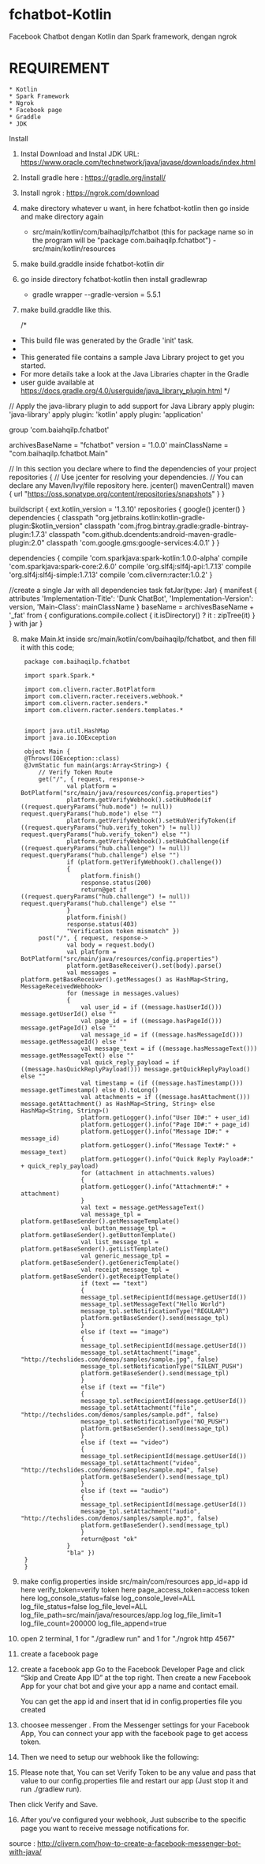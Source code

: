 # fchatbot-Kotlin
Facebook Chatbot dengan Kotlin dan Spark framework, dengan ngrok



# REQUIREMENT
    * Kotlin
    * Spark Framework
    * Ngrok
    * Facebook page
    * Graddle
    * JDK

Install

1. Instal Download and Instal JDK URL: https://www.oracle.com/technetwork/java/javase/downloads/index.html

2. Install gradle here : https://gradle.org/install/
3. Install ngrok : https://ngrok.com/download

4. make directory whatever u want, in here fchatbot-kotlin then go inside and make directory again
    - src/main/kotlin/com/baihaqilp/fchatbot (this for package name so in the program will be "package com.baihaqilp.fchatbot")
    -src/main/kotlin/resources

5. make build.graddle inside fchatbot-kotlin dir

6. go inside directory fchatbot-kotlin then install gradlewrap
    - gradle wrapper --gradle-version = 5.5.1
7. make build.graddle like this.

    /*
 * This build file was generated by the Gradle 'init' task.
 *
 * This generated file contains a sample Java Library project to get you started.
 * For more details take a look at the Java Libraries chapter in the Gradle
 * user guide available at https://docs.gradle.org/4.0/userguide/java_library_plugin.html
 */

// Apply the java-library plugin to add support for Java Library
apply plugin: 'java-library'
apply plugin: 'kotlin'
apply plugin: 'application'

group 'com.baiahqilp.fchatbot'

archivesBaseName = "fchatbot"
version = '1.0.0'
mainClassName = "com.baihaqilp.fchatbot.Main"

// In this section you declare where to find the dependencies of your project
repositories {
    // Use jcenter for resolving your dependencies.
    // You can declare any Maven/Ivy/file repository here.
    jcenter()
    mavenCentral()
    maven { url "https://oss.sonatype.org/content/repositories/snapshots" }
}

buildscript {
    ext.kotlin_version = '1.3.10'
    repositories {
        google()
        jcenter()
    }
    dependencies {
        classpath "org.jetbrains.kotlin:kotlin-gradle-plugin:$kotlin_version"
        classpath 'com.jfrog.bintray.gradle:gradle-bintray-plugin:1.7.3'
        classpath "com.github.dcendents:android-maven-gradle-plugin:2.0"
        classpath 'com.google.gms:google-services:4.0.1'
    }
}

dependencies {
    compile 'com.sparkjava:spark-kotlin:1.0.0-alpha'
    compile 'com.sparkjava:spark-core:2.6.0'
    compile 'org.slf4j:slf4j-api:1.7.13'
    compile 'org.slf4j:slf4j-simple:1.7.13'
    compile 'com.clivern:racter:1.0.2'
}

//create a single Jar with all dependencies
task fatJar(type: Jar) {
	manifest {
        attributes 'Implementation-Title': 'Dunk ChatBot',
        	'Implementation-Version': version,
        	'Main-Class': mainClassName
    }
    baseName = archivesBaseName + '_fat'
    from { configurations.compile.collect { it.isDirectory() ? it : zipTree(it) } }
    with jar
}

8. make Main.kt inside src/main/kotlin/com/baihaqilp/fchatbot, and then fill it with this code;

        package com.baihaqilp.fchatbot

        import spark.Spark.*

        import com.clivern.racter.BotPlatform
        import com.clivern.racter.receivers.webhook.*
        import com.clivern.racter.senders.*
        import com.clivern.racter.senders.templates.*


        import java.util.HashMap
        import java.io.IOException

        object Main {
        @Throws(IOException::class)
        @JvmStatic fun main(args:Array<String>) {
            // Verify Token Route
            get("/", { request, response->
                    val platform = BotPlatform("src/main/java/resources/config.properties")
                    platform.getVerifyWebhook().setHubMode(if ((request.queryParams("hub.mode") != null)) request.queryParams("hub.mode") else "")
                    platform.getVerifyWebhook().setHubVerifyToken(if ((request.queryParams("hub.verify_token") != null)) request.queryParams("hub.verify_token") else "")
                    platform.getVerifyWebhook().setHubChallenge(if ((request.queryParams("hub.challenge") != null)) request.queryParams("hub.challenge") else "")
                    if (platform.getVerifyWebhook().challenge())
                    {
                        platform.finish()
                        response.status(200)
                        return@get if ((request.queryParams("hub.challenge") != null)) request.queryParams("hub.challenge") else ""
                    }
                    platform.finish()
                    response.status(403)
                    "Verification token mismatch" })
            post("/", { request, response->
                    val body = request.body()
                    val platform = BotPlatform("src/main/java/resources/config.properties")
                    platform.getBaseReceiver().set(body).parse()
                    val messages = platform.getBaseReceiver().getMessages() as HashMap<String, MessageReceivedWebhook>
                    for (message in messages.values)
                    {
                        val user_id = if ((message.hasUserId())) message.getUserId() else ""
                        val page_id = if ((message.hasPageId())) message.getPageId() else ""
                        val message_id = if ((message.hasMessageId())) message.getMessageId() else ""
                        val message_text = if ((message.hasMessageText())) message.getMessageText() else ""
                        val quick_reply_payload = if ((message.hasQuickReplyPayload())) message.getQuickReplyPayload() else ""
                        val timestamp = (if ((message.hasTimestamp())) message.getTimestamp() else 0).toLong()
                        val attachments = if ((message.hasAttachment())) message.getAttachment() as HashMap<String, String> else HashMap<String, String>()
                        platform.getLogger().info("User ID#:" + user_id)
                        platform.getLogger().info("Page ID#:" + page_id)
                        platform.getLogger().info("Message ID#:" + message_id)
                        platform.getLogger().info("Message Text#:" + message_text)
                        platform.getLogger().info("Quick Reply Payload#:" + quick_reply_payload)
                        for (attachment in attachments.values)
                        {
                        platform.getLogger().info("Attachment#:" + attachment)
                        }
                        val text = message.getMessageText()
                        val message_tpl = platform.getBaseSender().getMessageTemplate()
                        val button_message_tpl = platform.getBaseSender().getButtonTemplate()
                        val list_message_tpl = platform.getBaseSender().getListTemplate()
                        val generic_message_tpl = platform.getBaseSender().getGenericTemplate()
                        val receipt_message_tpl = platform.getBaseSender().getReceiptTemplate()
                        if (text == "text")
                        {
                        message_tpl.setRecipientId(message.getUserId())
                        message_tpl.setMessageText("Hello World")
                        message_tpl.setNotificationType("REGULAR")
                        platform.getBaseSender().send(message_tpl)
                        }
                        else if (text == "image")
                        {
                        message_tpl.setRecipientId(message.getUserId())
                        message_tpl.setAttachment("image", "http://techslides.com/demos/samples/sample.jpg", false)
                        message_tpl.setNotificationType("SILENT_PUSH")
                        platform.getBaseSender().send(message_tpl)
                        }
                        else if (text == "file")
                        {
                        message_tpl.setRecipientId(message.getUserId())
                        message_tpl.setAttachment("file", "http://techslides.com/demos/samples/sample.pdf", false)
                        message_tpl.setNotificationType("NO_PUSH")
                        platform.getBaseSender().send(message_tpl)
                        }
                        else if (text == "video")
                        {
                        message_tpl.setRecipientId(message.getUserId())
                        message_tpl.setAttachment("video", "http://techslides.com/demos/samples/sample.mp4", false)
                        platform.getBaseSender().send(message_tpl)
                        }
                        else if (text == "audio")
                        {
                        message_tpl.setRecipientId(message.getUserId())
                        message_tpl.setAttachment("audio", "http://techslides.com/demos/samples/sample.mp3", false)
                        platform.getBaseSender().send(message_tpl)
                        }
                        return@post "ok"
                    }
                    "bla" })
        }
        }

9. make config.properties inside src/main/com/resources
    app_id=app id here
    verify_token=verify token here
    page_access_token=access token here
    log_console_status=false
    log_console_level=ALL
    log_file_status=false
    log_file_level=ALL
    log_file_path=src/main/java/resources/app.log
    log_file_limit=1
    log_file_count=200000
    log_file_append=true

10. open 2 terminal, 1 for "./gradlew run" and 1 for "./ngrok http 4567"
11. create a facebook page
12. create a facebook app
    Go to the Facebook Developer Page and click “Skip and Create App ID” at the top right. Then create a new Facebook App for your chat bot and give your app a name and contact email.

    You can get the app id and insert that id in config.properties file you created

13. choosee messenger . From the Messenger settings for your Facebook App, You can connect your app with the facebook page to get access token.

14. Then we need to setup our webhook like the following:

15. Please note that, You can set Verify Token to be any value and pass that value to our config.properties file and restart our app (Just stop it and run ./gradlew run).

Then click Verify and Save.

16. After you’ve configured your webhook, Just subscribe to the specific page you want to receive message notifications for.


source : http://clivern.com/how-to-create-a-facebook-messenger-bot-with-java/